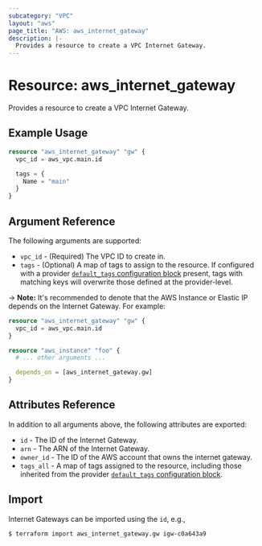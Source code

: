 ```yaml
---
subcategory: "VPC"
layout: "aws"
page_title: "AWS: aws_internet_gateway"
description: |-
  Provides a resource to create a VPC Internet Gateway.
---
```


# Resource: aws_internet_gateway

Provides a resource to create a VPC Internet Gateway.

## Example Usage

```terraform
resource "aws_internet_gateway" "gw" {
  vpc_id = aws_vpc.main.id

  tags = {
    Name = "main"
  }
}
```

## Argument Reference

The following arguments are supported:

* `vpc_id` - (Required) The VPC ID to create in.
* `tags` - (Optional) A map of tags to assign to the resource. If configured with a provider [`default_tags` configuration block](/docs/providers/aws/index.html#default_tags-configuration-block) present, tags with matching keys will overwrite those defined at the provider-level.

-> **Note:** It's recommended to denote that the AWS Instance or Elastic IP depends on the Internet Gateway. For example:

```terraform
resource "aws_internet_gateway" "gw" {
  vpc_id = aws_vpc.main.id
}

resource "aws_instance" "foo" {
  # ... other arguments ...

  depends_on = [aws_internet_gateway.gw]
}
```

## Attributes Reference

In addition to all arguments above, the following attributes are exported:

* `id` - The ID of the Internet Gateway.
* `arn` - The ARN of the Internet Gateway.
* `owner_id` - The ID of the AWS account that owns the internet gateway.
* `tags_all` - A map of tags assigned to the resource, including those inherited from the provider [`default_tags` configuration block](/docs/providers/aws/index.html#default_tags-configuration-block).

## Import

Internet Gateways can be imported using the `id`, e.g.,

```
$ terraform import aws_internet_gateway.gw igw-c0a643a9
```
